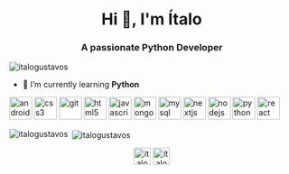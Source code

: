 <h1 align="center">Hi 👋, I'm Ítalo</h1>
<h3 align="center">A passionate Python Developer</h3>

<p align="left"> <img src="https://komarev.com/ghpvc/?username=italogustavos" alt="italogustavos" /> </p>

- 🌱 I’m currently learning **Python**

<p align="left"><img src="https://devicons.github.io/devicon/devicon.git/icons/android/android-original-wordmark.svg" alt="android" width="40" height="40"/> <img src="https://devicons.github.io/devicon/devicon.git/icons/css3/css3-original-wordmark.svg" alt="css3" width="40" height="40"/> <img src="https://www.vectorlogo.zone/logos/git-scm/git-scm-icon.svg" alt="git" width="40" height="40"/> <img src="https://devicons.github.io/devicon/devicon.git/icons/html5/html5-original-wordmark.svg" alt="html5" width="40" height="40"/> <img src="https://devicons.github.io/devicon/devicon.git/icons/javascript/javascript-original.svg" alt="javascript" width="40" height="40"/> <img src="https://devicons.github.io/devicon/devicon.git/icons/mongodb/mongodb-original-wordmark.svg" alt="mongodb" width="40" height="40"/> <img src="https://devicons.github.io/devicon/devicon.git/icons/mysql/mysql-original-wordmark.svg" alt="mysql" width="40" height="40"/> <img src="https://cdn.worldvectorlogo.com/logos/nextjs-3.svg" alt="nextjs" width="40" height="40"/> <img src="https://devicons.github.io/devicon/devicon.git/icons/nodejs/nodejs-original-wordmark.svg" alt="nodejs" width="40" height="40"/> <img src="https://devicons.github.io/devicon/devicon.git/icons/python/python-original.svg" alt="python" width="40" height="40"/> <img src="https://devicons.github.io/devicon/devicon.git/icons/react/react-original-wordmark.svg" alt="react" width="40" height="40"/></p><p><img align="left" src="https://github-readme-stats.vercel.app/api/top-langs/?username=italogustavos&layout=compact&hide=html" alt="italogustavos" /></p>

<p>&nbsp;<img align="center" src="https://github-readme-stats.vercel.app/api?username=italogustavos&show_icons=true" alt="italogustavos" /></p>

<p align="center">
<a href="https://linkedin.com/in/italogustavoggsenna" target="blank"><img align="center" src="https://cdn.jsdelivr.net/npm/simple-icons@3.0.1/icons/linkedin.svg" alt="italogustavoggsenna" height="30" width="30" /></a>
<a href="https://stackoverflow.com/users/ítalo gustavo" target="blank"><img align="center" src="https://cdn.jsdelivr.net/npm/simple-icons@3.0.1/icons/stackoverflow.svg" alt="ítalo gustavo" height="30" width="30" /></a>
</p>